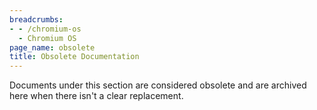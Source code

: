 ```yaml
---
breadcrumbs:
- - /chromium-os
  - Chromium OS
page_name: obsolete
title: Obsolete Documentation
---
```


Documents under this section are considered obsolete and are archived here when
there isn't a clear replacement.
